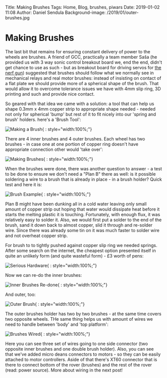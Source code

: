 Title: Making Brushes
Tags: Home, Blog, brushes, piwars
Date: 2019-01-02 11:08
Author: Daniel Sendula
Background-image: /2019/01/outer-brushes.jpg

# Making Brushes

The last bit that remains for ensuring constant delivery of power to the wheels are brushes. A friend of GCC, practically a team member Saša (he provided us with 3 way sonic control breakout board we, end the end, didn't get chance to use as such - but as breakout board for driving servos for [the nerf gun](http://piwars.abstracthorizon.org/posts/2018/04/10/light-armoured-mobile-nerf-cannon/)) suggested that brushes should follow what we normally see in mechanical relays and real motor brushes: instead of insisting on contact of a flat plate we should provide more of a spherical shape of the brush. That would allow it to overcome tolerance issues we have with 4mm slip ring, 3D printing and such and provide nice contact.

So geared with that idea we came with a solution: a tool that can help us shape 0.3mm x 4mm copper strip to appropriate shape needed - needed not only for spherical 'bump' but rest of it to fit nicely into our 'spring and brush' holders. here's a 'Brush Tool':

![Making a Brush](/2019/01/making-a-brush.jpg "Brush Tool"){ : style="width:100%;"}

There are 4 inner brushes and 4 outer brushes. Each wheel has two brushes - in case one at one portion of copper ring doesn't have appropriate connection other would 'take over':

![Making Brushes](/2019/01/making-brushes.jpg "Making Brushes"){ : style="width:100%;"}

When the brushes were done, there was another question to answer - a test to be done to ensure we don't need a "Plan B" there as well: is it possible soldering a wire to a brush that is already in place - in a brush holder? Quick test and here it is:

![Brush Example](/2019/01/brush-example.jpg "Brush Example"){ : style="width:100%;"}

Plan B might have been dunking all in a cold water leaving only small amount of copper strip out hoping that water would dissipate heat before it starts the melting plastic it is touching. Fortunately, with enough flux, it was relatively easy to solder it. Also, we would first put a solder to the end of the brush, sand it down back to almost copper, slid it through and re-solder wire. Since there was already some tin on it was much faster to solder wire and not overheat copper strip. 

For brush to to tightly pushed against copper slip ring we needed springs. After some search on the internet, the cheapest option presented itself in quite an unlikely form (and quite wasteful form) - £3 worth of pens:

![Serious Hardware](/2019/01/serious-hardware.jpg "Serious Hardware"){ : style="width:100%;"}

Now we can re-do the inner brushes:

![Inner Brushes Re-done](/2019/01/inner-brushes-redone.jpg "Inner Brushes Re-done"){ : style="width:100%;"}

And outer, too:

![Outer Brush](/2019/01/outer-brushes.jpg "Outer Brush"){ : style="width:100%;"}

The outer brushes holder has two by two brushes - at the same time covers two opposite wheels. THe same thing helps us with amount of wires we need to handle between 'body' and 'top platform':

![Brushes Wired](/2019/01/rover-wiring-inside-2.jpg "Brushes Wired"){ : style="width:100%;"}

Here you can see three set of wires going to one side connector (two opposite inner brushes and one double brush holder). Also, you can see that we've added micro deans connectors to motors - so they can be easily attached to motor controllers. Aside of that there's XT60 connector that is there to connect bottom of the rover (brushes) and the rest of the rover (read: power source). More about wiring in the next post!
